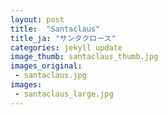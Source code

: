 ```yaml
---
layout: post
title:  "Santaclaus"
title_ja: "サンタクロース"
categories: jekyll update
image_thumb: santaclaus_thumb.jpg
images_original:
 - santaclaus.jpg
images:
 - santaclaus_large.jpg
---
```

